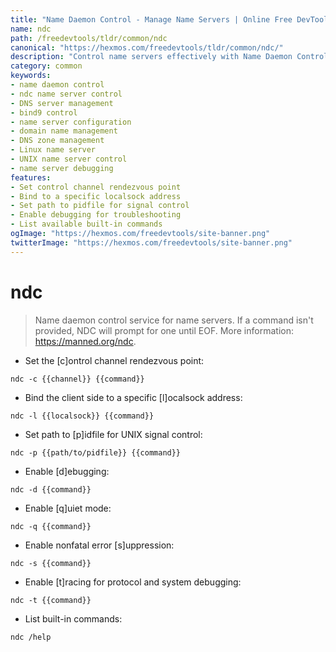 ```yaml
---
title: "Name Daemon Control - Manage Name Servers | Online Free DevTools by Hexmos"
name: ndc
path: /freedevtools/tldr/common/ndc
canonical: "https://hexmos.com/freedevtools/tldr/common/ndc/"
description: "Control name servers effectively with Name Daemon Control (ndc). Configure DNS settings, manage zones, and ensure stable name resolution. Free online tool, no registration required."
category: common
keywords:
- name daemon control
- ndc name server control
- DNS server management
- bind9 control
- name server configuration
- domain name management
- DNS zone management
- Linux name server
- UNIX name server control
- name server debugging
features:
- Set control channel rendezvous point
- Bind to a specific localsock address
- Set path to pidfile for signal control
- Enable debugging for troubleshooting
- List available built-in commands
ogImage: "https://hexmos.com/freedevtools/site-banner.png"
twitterImage: "https://hexmos.com/freedevtools/site-banner.png"
---
```


# ndc

> Name daemon control service for name servers.
> If a command isn't provided, NDC will prompt for one until EOF.
> More information: <https://manned.org/ndc>.

- Set the [c]ontrol channel rendezvous point:

`ndc -c {{channel}} {{command}}`

- Bind the client side to a specific [l]ocalsock address:

`ndc -l {{localsock}} {{command}}`

- Set path to [p]idfile for UNIX signal control:

`ndc -p {{path/to/pidfile}} {{command}}`

- Enable [d]ebugging:

`ndc -d {{command}}`

- Enable [q]uiet mode:

`ndc -q {{command}}`

- Enable nonfatal error [s]uppression:

`ndc -s {{command}}`

- Enable [t]racing for protocol and system debugging:

`ndc -t {{command}}`

- List built-in commands:

`ndc /help`
